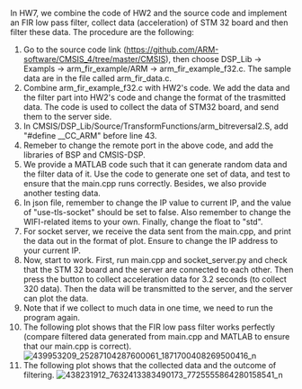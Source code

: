 In HW7, we combine the code of HW2 and the source code and implement an FIR low pass filter, collect data (acceleration) of STM 32 board and then filter these data. The procedure are the following:  
1. Go to the source code link (https://github.com/ARM-software/CMSIS_4/tree/master/CMSIS), then choose DSP_Lib -> Exampls -> arm_fir_example/ARM -> arm_fir_example_f32.c. The sample data are in the file called arm_fir_data.c.
2. Combine arm_fir_example_f32.c with HW2's code. We add the data and the filter part into HW2's code and change the format of the trasmitted data. The code is used to collect the data of STM32 board, and send them to the server side.
3. In CMSIS/DSP_Lib/Source/TransformFunctions/arm_bitreversal2.S, add "#define __CC_ARM" before line 43.
4. Remeber to change the remote port in the above code, and add the libraries of BSP and CMSIS-DSP.  
5. We provide a MATLAB code such that it can generate random data and the filter data of it. Use the code to generate one set of data, and test to ensure that the main.cpp runs correctly. Besides, we also provide another testing data.  
6. In json file, remember to change the IP value to current IP, and the value of "use-tls-socket" should be set to false. Also remember to change the WIFI-related items to your own. Finally, change the float to "std".  
7. For socket server, we receive the data sent from the main.cpp, and print the data out in the format of plot. Ensure to change the IP address to your current IP.  
8. Now, start to work. First, run main.cpp and socket_server.py and check that the STM 32 board and the server are connected to each other. Then press the button to collect acceleration data for 3.2 seconds (to collect 320 data). Then the data will be transmitted to the server, and the server can plot the data.  
9. Note that if we collect to much data in one time, we need to run the program again.  
10. The following plot shows that the FIR low pass filter works perfectly (compare filtered data generated from main.cpp and MATLAB to ensure that our main.cpp is correct). ![439953209_25287104287600061_1871700408269500416_n](https://github.com/Seth7007/embedded_system_HW7/assets/140083766/9ab5294c-08c1-47c3-bd2e-1ed1c99b60de)  
11. The following plot shows that the collected data and the outcome of filtering. ![438231912_7632413383490173_7725555864280158541_n](https://github.com/Seth7007/embedded_system_HW7/assets/140083766/4deecc69-c0b8-4eef-91a9-c0e1d4231239)  
